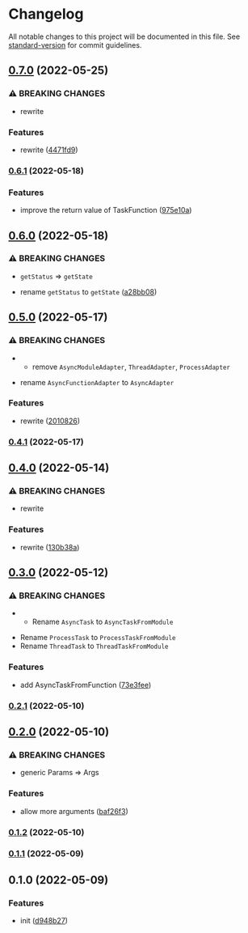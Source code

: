 # Changelog

All notable changes to this project will be documented in this file. See [standard-version](https://github.com/conventional-changelog/standard-version) for commit guidelines.

## [0.7.0](https://github.com/BlackGlory/boso/compare/v0.6.1...v0.7.0) (2022-05-25)


### ⚠ BREAKING CHANGES

* rewrite

### Features

* rewrite ([4471fd9](https://github.com/BlackGlory/boso/commit/4471fd9480b6a5db11082f59a9a8614a2df1d96b))

### [0.6.1](https://github.com/BlackGlory/boso/compare/v0.6.0...v0.6.1) (2022-05-18)


### Features

* improve the return value of TaskFunction ([975e10a](https://github.com/BlackGlory/boso/commit/975e10a06d12b5169c737aa7f7146a660a6b8e34))

## [0.6.0](https://github.com/BlackGlory/boso/compare/v0.5.0...v0.6.0) (2022-05-18)


### ⚠ BREAKING CHANGES

* `getStatus` => `getState`

* rename `getStatus` to `getState` ([a28bb08](https://github.com/BlackGlory/boso/commit/a28bb088f6f50c9f1d4b79d3dc90ddd774786de0))

## [0.5.0](https://github.com/BlackGlory/boso/compare/v0.4.1...v0.5.0) (2022-05-17)


### ⚠ BREAKING CHANGES

* - remove `AsyncModuleAdapter`, `ThreadAdapter`, `ProcessAdapter`
- rename `AsyncFunctionAdapter` to `AsyncAdapter`

### Features

* rewrite ([2010826](https://github.com/BlackGlory/boso/commit/20108262716b7139404db3666807ccce5eff67a3))

### [0.4.1](https://github.com/BlackGlory/boso/compare/v0.4.0...v0.4.1) (2022-05-17)

## [0.4.0](https://github.com/BlackGlory/boso/compare/v0.3.0...v0.4.0) (2022-05-14)


### ⚠ BREAKING CHANGES

* rewrite

### Features

* rewrite ([130b38a](https://github.com/BlackGlory/boso/commit/130b38a831394248e4be2787784363e4e67691e9))

## [0.3.0](https://github.com/BlackGlory/boso/compare/v0.2.1...v0.3.0) (2022-05-12)


### ⚠ BREAKING CHANGES

* - Rename `AsyncTask` to `AsyncTaskFromModule`
- Rename `ProcessTask` to `ProcessTaskFromModule`
- Rename `ThreadTask` to `ThreadTaskFromModule`

### Features

* add AsyncTaskFromFunction ([73e3fee](https://github.com/BlackGlory/boso/commit/73e3feecd6c6674a9060de79e2b6a6678f0ad1d7))

### [0.2.1](https://github.com/BlackGlory/boso/compare/v0.2.0...v0.2.1) (2022-05-10)

## [0.2.0](https://github.com/BlackGlory/boso/compare/v0.1.2...v0.2.0) (2022-05-10)


### ⚠ BREAKING CHANGES

* generic Params => Args

### Features

* allow more arguments ([baf26f3](https://github.com/BlackGlory/boso/commit/baf26f3c015a142879d53b437437a31d5d241746))

### [0.1.2](https://github.com/BlackGlory/boso/compare/v0.1.1...v0.1.2) (2022-05-10)

### [0.1.1](https://github.com/BlackGlory/boso/compare/v0.1.0...v0.1.1) (2022-05-09)

## 0.1.0 (2022-05-09)


### Features

* init ([d948b27](https://github.com/BlackGlory/boso/commit/d948b27f159929de037d02faa3b84708d0e6a818))
